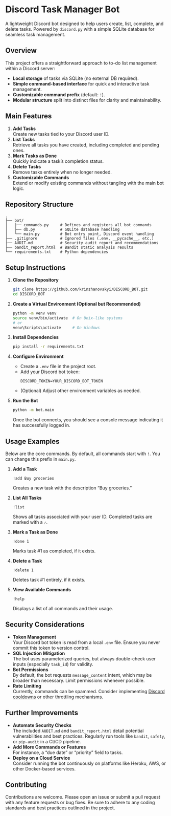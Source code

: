 # Discord Task Manager Bot

A lightweight Discord bot designed to help users create, list, complete, and delete tasks. Powered by `discord.py` with a simple SQLite database for seamless task management.

## Overview

This project offers a straightforward approach to to-do list management within a Discord server:
- **Local storage** of tasks via SQLite (no external DB required).
- **Simple command-based interface** for quick and interactive task management.
- **Customizable command prefix** (default: `!`).
- **Modular structure** split into distinct files for clarity and maintainability.

## Main Features

1. **Add Tasks**  
   Create new tasks tied to your Discord user ID.
2. **List Tasks**  
   Retrieve all tasks you have created, including completed and pending ones.
3. **Mark Tasks as Done**  
   Quickly indicate a task’s completion status.
4. **Delete Tasks**  
   Remove tasks entirely when no longer needed.
5. **Customizable Commands**  
   Extend or modify existing commands without tangling with the main bot logic.

## Repository Structure

```
.
├── bot/
│   ├── commands.py     # Defines and registers all bot commands
│   ├── db.py           # SQLite database handling
│   └── main.py         # Bot entry point, Discord event handling
├── .gitignore          # Ignored files (.env, __pycache__, etc.)
├── AUDIT.md            # Security audit report and recommendations
├── bandit_report.html  # Bandit static analysis results
└── requirements.txt    # Python dependencies
```

## Setup Instructions

1. **Clone the Repository**  
   ```bash
   git clone https://github.com/krinzhanovskyi/DISCORD_BOT.git
   cd DISCORD_BOT
   ```
   
2. **Create a Virtual Environment (Optional but Recommended)**  
   ```bash
   python -m venv venv
   source venv/bin/activate  # On Unix-like systems
   # or
   venv\Scripts\activate     # On Windows
   ```

3. **Install Dependencies**  
   ```bash
   pip install -r requirements.txt
   ```

4. **Configure Environment**  
   - Create a `.env` file in the project root.
   - Add your Discord bot token:
     ```
     DISCORD_TOKEN=YOUR_DISCORD_BOT_TOKEN
     ```
   - (Optional) Adjust other environment variables as needed.

5. **Run the Bot**  
   ```bash
   python -m bot.main
   ```
   Once the bot connects, you should see a console message indicating it has successfully logged in.

## Usage Examples

Below are the core commands. By default, all commands start with `!`. You can change this prefix in `main.py`.

1. **Add a Task**
   ```
   !add Buy groceries
   ```
   Creates a new task with the description “Buy groceries.”

2. **List All Tasks**
   ```
   !list
   ```
   Shows all tasks associated with your user ID. Completed tasks are marked with a `✓`.

3. **Mark a Task as Done**
   ```
   !done 1
   ```
   Marks task #1 as completed, if it exists.

4. **Delete a Task**
   ```
   !delete 1
   ```
   Deletes task #1 entirely, if it exists.

5. **View Available Commands**
   ```
   !help
   ```
   Displays a list of all commands and their usage.

## Security Considerations

- **Token Management**  
  Your Discord bot token is read from a local `.env` file. Ensure you never commit this token to version control.
- **SQL Injection Mitigation**  
  The bot uses parameterized queries, but always double-check user inputs (especially `task_id`) for validity.
- **Bot Permissions**  
  By default, the bot requests `message_content` intent, which may be broader than necessary. Limit permissions whenever possible.
- **Rate Limiting**  
  Currently, commands can be spammed. Consider implementing [Discord cooldowns](https://discordpy.readthedocs.io/en/stable/ext/commands/api.html?highlight=cooldown#discord.ext.commands.cooldown) or other throttling mechanisms.

## Further Improvements

- **Automate Security Checks**  
  The included `AUDIT.md` and `bandit_report.html` detail potential vulnerabilities and best practices. Regularly run tools like `bandit`, `safety`, or `pip-audit` in a CI/CD pipeline.
- **Add More Commands or Features**  
  For instance, a “due date” or “priority” field to tasks.
- **Deploy on a Cloud Service**  
  Consider running the bot continuously on platforms like Heroku, AWS, or other Docker-based services.

## Contributing

Contributions are welcome. Please open an issue or submit a pull request with any feature requests or bug fixes. Be sure to adhere to any coding standards and best practices outlined in the project.
